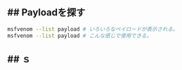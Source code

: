 ## ## Payloadを探す
```zsh
msfvenom --list payload # いろいろなペイロードが表示される。
msfvenom --list payload # こんな感じで使用できる。
```

## ## ｓ